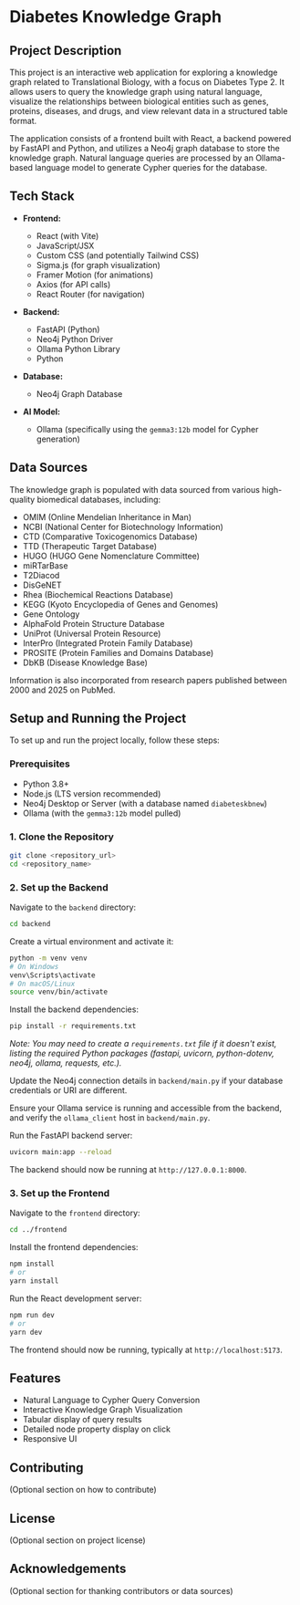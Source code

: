 # Diabetes Knowledge Graph

## Project Description

This project is an interactive web application for exploring a knowledge graph related to Translational Biology, with a focus on Diabetes Type 2. It allows users to query the knowledge graph using natural language, visualize the relationships between biological entities such as genes, proteins, diseases, and drugs, and view relevant data in a structured table format.

The application consists of a frontend built with React, a backend powered by FastAPI and Python, and utilizes a Neo4j graph database to store the knowledge graph. Natural language queries are processed by an Ollama-based language model to generate Cypher queries for the database.

## Tech Stack

*   **Frontend:**
    *   React (with Vite)
    *   JavaScript/JSX
    *   Custom CSS (and potentially Tailwind CSS)
    *   Sigma.js (for graph visualization)
    *   Framer Motion (for animations)
    *   Axios (for API calls)
    *   React Router (for navigation)

*   **Backend:**
    *   FastAPI (Python)
    *   Neo4j Python Driver
    *   Ollama Python Library
    *   Python

*   **Database:**
    *   Neo4j Graph Database

*   **AI Model:**
    *   Ollama (specifically using the `gemma3:12b` model for Cypher generation)

## Data Sources

The knowledge graph is populated with data sourced from various high-quality biomedical databases, including:

*   OMIM (Online Mendelian Inheritance in Man)
*   NCBI (National Center for Biotechnology Information)
*   CTD (Comparative Toxicogenomics Database)
*   TTD (Therapeutic Target Database)
*   HUGO (HUGO Gene Nomenclature Committee)
*   miRTarBase
*   T2Diacod
*   DisGeNET
*   Rhea (Biochemical Reactions Database)
*   KEGG (Kyoto Encyclopedia of Genes and Genomes)
*   Gene Ontology
*   AlphaFold Protein Structure Database
*   UniProt (Universal Protein Resource)
*   InterPro (Integrated Protein Family Database)
*   PROSITE (Protein Families and Domains Database)
*   DbKB (Disease Knowledge Base)

Information is also incorporated from research papers published between 2000 and 2025 on PubMed.

## Setup and Running the Project

To set up and run the project locally, follow these steps:

### Prerequisites

*   Python 3.8+
*   Node.js (LTS version recommended)
*   Neo4j Desktop or Server (with a database named `diabeteskbnew`)
*   Ollama (with the `gemma3:12b` model pulled)

### 1. Clone the Repository

```bash
git clone <repository_url>
cd <repository_name>
```

### 2. Set up the Backend

Navigate to the `backend` directory:

```bash
cd backend
```

Create a virtual environment and activate it:

```bash
python -m venv venv
# On Windows
venv\Scripts\activate
# On macOS/Linux
source venv/bin/activate
```

Install the backend dependencies:

```bash
pip install -r requirements.txt
```

*Note: You may need to create a `requirements.txt` file if it doesn't exist, listing the required Python packages (fastapi, uvicorn, python-dotenv, neo4j, ollama, requests, etc.).*

Update the Neo4j connection details in `backend/main.py` if your database credentials or URI are different.

Ensure your Ollama service is running and accessible from the backend, and verify the `ollama_client` host in `backend/main.py`.

Run the FastAPI backend server:

```bash
uvicorn main:app --reload
```

The backend should now be running at `http://127.0.0.1:8000`.

### 3. Set up the Frontend

Navigate to the `frontend` directory:

```bash
cd ../frontend
```

Install the frontend dependencies:

```bash
npm install
# or
yarn install
```

Run the React development server:

```bash
npm run dev
# or
yarn dev
```

The frontend should now be running, typically at `http://localhost:5173`.

## Features

*   Natural Language to Cypher Query Conversion
*   Interactive Knowledge Graph Visualization
*   Tabular display of query results
*   Detailed node property display on click
*   Responsive UI

## Contributing

(Optional section on how to contribute)

## License

(Optional section on project license)

## Acknowledgements

(Optional section for thanking contributors or data sources) 